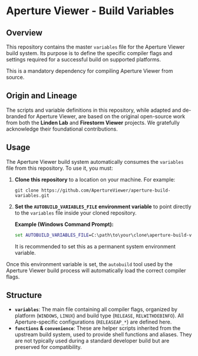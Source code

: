 # Aperture Viewer - Build Variables

## Overview

This repository contains the master `variables` file for the Aperture Viewer build system. Its purpose is to define the specific compiler flags and settings required for a successful build on supported platforms.

This is a mandatory dependency for compiling Aperture Viewer from source.

## Origin and Lineage

The scripts and variable definitions in this repository, while adapted and de-branded for Aperture Viewer, are based on the original open-source work from both the **Linden Lab** and **Firestorm Viewer** projects. We gratefully acknowledge their foundational contributions.

## Usage

The Aperture Viewer build system automatically consumes the `variables` file from this repository. To use it, you must:

1.  **Clone this repository** to a location on your machine. For example:
    ```
    git clone https://github.com/ApertureViewer/aperture-build-variables.git
    ```

2.  **Set the `AUTOBUILD_VARIABLES_FILE` environment variable** to point directly to the `variables` file inside your cloned repository.

    **Example (Windows Command Prompt):**
    ```cmd
    set AUTOBUILD_VARIABLES_FILE=C:\path\to\your\clone\aperture-build-variables\variables
    ```
    It is recommended to set this as a permanent system environment variable.

Once this environment variable is set, the `autobuild` tool used by the Aperture Viewer build process will automatically load the correct compiler flags.

## Structure

*   **`variables`**: The main file containing all compiler flags, organized by platform (`WINDOWS`, `LINUX`) and build type (`RELEASE`, `RELWITHDEBINFO`). All Aperture-specific configurations (`RELEASEAP_*`) are defined here.
*   **`functions` & `convenience`**: These are helper scripts inherited from the upstream build system, used to provide shell functions and aliases. They are not typically used during a standard developer build but are preserved for compatibility.
